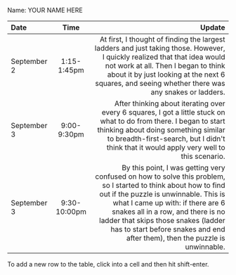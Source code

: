 Name: YOUR NAME HERE

| Date        |     Time     |                                                                                                                                                                                                                                                                                                                                                   Update |
|:------------|:------------:|---------------------------------------------------------------------------------------------------------------------------------------------------------------------------------------------------------------------------------------------------------------------------------------------------------------------------------------------------------:|
| September 2 | 1:15-1:45pm  |                                                                                    At first, I thought of finding the largest ladders and just taking those. However, I quickly realized that that idea would not work at all. Then I began to think about it by just looking at the next 6 squares, and seeing whether there was any snakes or ladders. |
| September 3 | 9:00-9:30pm  |                                                                                                  After thinking about iterating over every 6 squares, I got a little stuck on what to do from there. I began to start thinking about doing something similar to breadth-first-search, but I didn't think that it would apply very well to this scenario. |
| September 3 | 9:30-10:00pm | By this point, I was getting very confused on how to solve this problem, so I started to think about how to find out if the puzzle is unwinnable. This is what I came up with: if there are 6 snakes all in a row, and there is no ladder that skips those snakes (ladder has to start before snakes and end after them), then the puzzle is unwinnable. |


To add a new row to the table, click into a cell and then hit shift-enter.